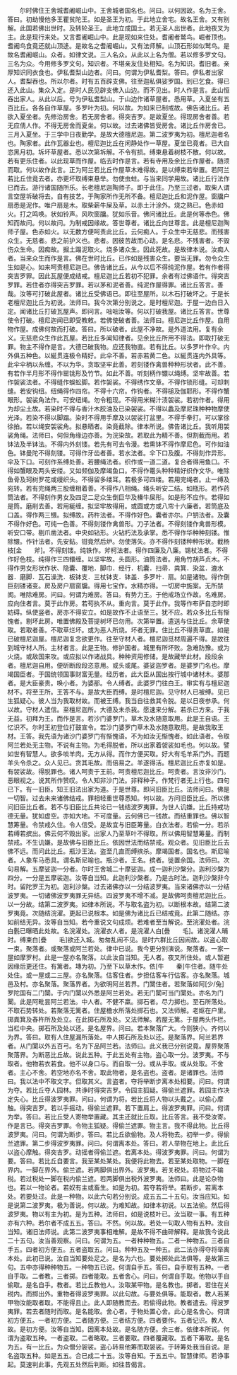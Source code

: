 <!-- { "loadSidebar": true } -->
　　尔时佛住王舍城耆阇崛山中。王舍城者国名也。问曰。以何因故。名为王舍。答曰。初劫慢他多王瞿贫陀王。如是圣王为初。于此地立舍宅。故名王舍。又有别解。此国若佛出世时。及转轮圣王。此地立成国土。若无圣人出世者。此地夜叉为主。此是现行来处。又言耆阇崛山中。此是现如来住处。耆阇者鹫鸟。崛者顶也。耆阇鸟食竟还就山顶迻。是故名之耆阇崛山。又有法师解。山顶石形如似鹫鸟。是故名耆阇崛山。众者。如律文说。三人名众。从此以上名为僧。若以修多罗文句。三名为众。今用修多罗文句。知识者。不堪亲友住处相知。名为知识。耆旧者。亲厚知识同衣食也。伊私耆梨山边者。问曰。何谓为伊私耆梨。答曰。伊私者出家人。耆梨吞也。所以尔者。时有五百辟支佛。往至迦私俱娑罗国。到已乞食。得已还入此山。集众入定。是时人民见辟支佛入山边。而不见出。时人作是言。此山恒吞出家人。从此以后。号为伊私耆梨山。于山边作诸草屋者。悉用草。入夏坐有五百比丘。各各自作草屋。多罗叶为初。何以故。为如来已制戒故。佛告诸比丘。若欲入夏坐者。先修治房舍。若无房舍者。得突吉罗。是故夏坐。得现房舍者善。若无应倩人作。不得无房舍而夏坐。何以故。过去诸佛皆受房舍。诸比丘作房舍已。三月入夏坐。于三学中日夜勤学。是故大德檀尼迦。第二波罗夷为初。檀尼迦者名也。陶家者。此作瓦器业也。檀尼迦比丘在闲静处作一草屋。夏坐已竟者。已大自恣黑月初。坼坏草屋者。悉以次第坼解。不令有损。缚束悬着树枝不散。何以故。若有更乐住者。以此现草而作屋。临去时作是言。若有寺用及余比丘作屋者。随须而取。何以故作此言。正为阿兰若比丘作屋草木难得故。是以缚束若举置。若阿兰若比丘住竟去者。亦更坏取缚束悬举。勿使虫蛀。与当来同学用故。诸比丘行法作已而去。游行诸国随所乐。长老檀尼迦陶师子。即于此住。乃至三过者。取柴人谓言空屋坼破将去。自有技艺。于陶家所作无所不备。檀尼迦比丘和泥作屋。窗牖户扇悉是泥作。唯户扇是木。取柴薪牛屎及草。以赤土汁涂外。烧之熟已。色赤如火。打之鸣唤。状如铃声。风吹窗牖。犹如乐音。佛问诸比丘。此是何等赤色。佛知而故问。何以故问。为制戒因缘故。答世尊者。诸比丘向世尊言。此是檀尼迦陶师子屋。色赤如火。以无数方便呵责此比丘。云何痴人。于众生中无慈悲。而残害众生。无慈者。悲之前护义也。悲者。因彼苦故而心动。是名悲。不残害者。不毁伤众生命。因痴故。掘土蹋泥取火。烧多诸众生。因此死故。是故律本说。汝痴人者。当来众生而作是言。佛在世时比丘。已作如是残害众生。要当无罪。勿令众生生如是心。如来呵责檀尼迦已。佛告诸比丘。从今以后不得纯泥作屋。若有作者得突吉罗罪。因此瓦屋便成结戒。檀尼迦比丘若初不犯罪。余者有过佛语作。得突吉罗罪。若住者亦得突吉罗罪。若以茅和泥者善。纯泥作屋得罪。诸比丘答言。善哉。汝等可打破此屋者。诸比丘受佛语已。即往至屋所。以木石打破坏之。于是长老檀尼迦比丘为初说。法师曰。我今次第分别说之。是时檀尼迦。于屋一边白日入定。闻诸比丘打破瓦屋声。即问言。咄咄汝等。何以打破我屋。诸比丘答言。世尊使令打破。檀尼迦闻已即受教敕。若佛使破者善。法师曰。檀尼迦比丘作屋。自用物作屋。成佛何故而打破。答曰。所以破者。此屋不净故。是外道法用。复有余义。无慈悲众生作此瓦屋。若比丘多闻知律者。见余比丘所用不得法。即取打破无罪。物主不得作是言。大德已破我物。应还我物直。若有比丘。以多罗叶作伞。内外俱五种色。以綖贯连极令精好。此伞不善。若赤若黄二色。以綖贯连内外具等。此伞伞柄以糸缠。不以为华。贪取坚牢此善。若刻镂作禽兽种种形状者。此不善。有若作半月形不得作罂铫形及竹节。如此不善。听刻柄作镮以绳缚。坚牢故善。若作袈裟法者。不得缝作蜈蚣脚。若作袈裟。不得绣作文章。不得作锁形缝。可却刺缝。若安钩纽。纽绳得作四帘。不得十六帘。作钩者。不得槌及伽耶形。不得作蟹眼形。袈裟角法作。可安纽绳。勿令粗现。不得用米糊汁渍袈裟。若初作者。得用为却尘土故。若染时不得与香汁木胶油及已染袈裟。不得以蠡及摩尼珠种种物摩使光泽。若染不得以脚蹋。染时不得用手摩及以袈裟打盆里。不得手拳打。可以掌徐徐拍。若以绳安袈裟角。拟悬晒者。染竟截除。律本所说。佛告诸比丘。我听用袈裟角绳。法师曰。何但角缘边亦善。为浣染故。若取此为精不善。但割截而用。若钵法及半钵法。不得内外刻镂。若先有可去令漫。若熏钵不得作摩尼色。可作如油色。钵曼陀不得刻镂。可得作牙齿者善。若水法者。伞下口及腹。不得刻作异形。伞及下口。可刻作系缚处善。若腰绳法者。织作或一道二道。复合者得用鱼口。不得如蟹眼及两头安缕。又如频伽及摩竭鱼口。不得作鼍头种种精好织作文华。唯除鱼骨及珂树罗花或缦织头。不得留多缕耳。若极多可四缕。若用完绳者。止一缚及宛转。若有完绳两三股缠相着善。不得作八相绳。绳头听安二结。如瓶形。若作药筒法者。不得刻作男女及四足二足众生倒巨华及榛牛屎形。如是形不应作。若得如是筒。磨削去善。若用綖缠。拟坚牢故得用。或圆或方或八帘十六廉者。若筒底及口盖。得作两三镮。拟缚故。药杵法者。不得作好色。囊者亦尔。户钥法者。及囊不得作好色。可纯一色善。不得刻镂作禽兽形。刀子法者。不得刻镂作禽兽形模。听安口带。剔爪凿法者。中央如钻形。火钻朽法及承掌。悉不得作华种种刻镂。惟除镮。作针法者。先安鉆。钳竟然后炉。勿使落失。亦不得作刻镂种种形状。截杨枝[金　　斧]。不得刻镂。纯铁作。斧柯法者。得作四廉及八廉。锡杖法者。不得作好色枝。纯得作三四镮缠。以坚牢故。头圆形。油筒法者。用角竹胡芦贞木。不得作男女形状作状、隐囊、覆地．脚巾．经行．机囊．扫帚．粪箕．染盆．漉水器．磨脚．瓦石澡洗．板钵支．三杖钵支．钵盖．多罗叶．扇。如是诸物。得作倒巨刻镂诸变。房及房户扇窗牖。得用七宝作。水精亦得。一切房中施案。无所禁阂。唯除难房。问曰。何谓为难房。答曰。有势力王。于他戒场立作故。名难房。应向住者言。莫于此作房。若苟执不从。重向言。莫于此作。我等作布萨自恣时即妨碍。纵使竖者。房亦不得安立。如是故作不止语至三。犹不应。若众多比丘有惭愧者。剔坏此房。唯置佛殿及菩提树坏已勿用。次第举置。遣送与住比丘。余草使取。若取者善。不取草烂坏。或为恶人所烧。坏者无罪。住比丘不得责草直。如是已破檀尼迦屋。檀尼迦复念欲更作。往至守材人者。檀尼迦觅材周遍不得。是故往到城守材人所。主材者言。此是王物。修护国者。城里有所坏败。急难防豫。或为火烧。或敌国来攻。或应拟以作诸战具。种种资用修储。是故藏举此材。段段余者。檀尼迦自用。便斫断段段恣意用。或头或尾。婆娑迦罗者。是婆罗门名也。摩竭国臣者。于国统领国事财富无量。经历者。此大臣从国出按行城中诸材木。婆那者。是大臣豪贵。唤小者。为婆那。令人缚者。此婆罗门往白王。审实有与檀尼迦材不。将至王所。王答不与。是故大臣而缚。是时檀尼迦。见守材人已被缚。见已生狐疑心。彼人当为我取材故。而被王缚。我当自往救其令脱。是以日夜参承。何以故。守材人遣信。至檀尼迦所。大德及未杀我。愿速来分解。若杀已方来。于我无益。初拜为王。而作是言。若沙门婆罗门。草木及水随意取用。此是王自语。王忆识不。尔时王初登位打鼓宣令。若沙门婆罗门草木及水随意取用。是故我取王材。王答。我先语为诸沙门婆罗门有惭愧语。不为如汝无惭愧者。如此语者。令取阿兰若处无主物。不说有主物。为毛得脱者。所以出家着袈裟如毛也。何以故。譬如世有智慧人。欲多啖羊肉。无方从得。而作方便买取。好大有毛羊系门外。而题羊头令杀之。众人见已。贪其毛故。而倍易之。羊遂得活。檀尼迦比丘亦复如是。有袈裟故。得脱罪也。诸人呵责于王前。呵责檀尼迦比丘。呵责者。言汝非沙门。恶眼视之。说其所作赞叹。令人知非沙门法。非释种子。作梵行者无上行也。四句已下。有一旧臣。知王旧法出家为道。于是世尊。即问旧臣比丘。法师问曰。佛是一切智。过去未来诸佛结戒。罪相轻重世尊悉知。何以故。方问旧臣比丘。所以佛问旧臣比丘者。若不与旧臣比丘共论已一钱结波罗夷罪。为世人讥嫌。比丘持戒功德无量。犹如虚空。亦如大地。不可度量。云何佛已一钱故。而结重罪也。佛以智慧筹量。令禁戒久住。令人信受。是故宜与旧臣筹量。白衣法者。若偷一分。若杀若缚若摈出。佛云何不毁出家。出家人乃至草叶不得取。所以佛用智慧筹量。而制禁戒。不生讥嫌。是故佛与旧臣比丘。依因世法而结禁戒。观众者。见旧臣比丘去佛不远。而问此比丘。瓶沙王法。盗至几直而缚摈杀。摩竭国者。国名也。斯尼喻者。人象车马悉具。谓名斯尼喻也。瓶沙者。王名。摈者。徙置余国。法师曰。次句易解。五摩娑迦一分者。尔时王舍城二十摩娑迦。成一迦利沙槃分。迦利沙槃为四分。一分是五摩裟迦。汝等自当知。此迦利沙槃者。乃是古时法。迦利沙槃非今时。留陀罗王为初。迦利沙槃。过去诸佛亦以一分结波罗夷。当来诸佛亦以一分结波罗夷。一切诸佛波罗夷罪无异结。四波罗夷不增不减。是故佛呵责檀尼迦比丘。以一分故。结第二波罗夷。如律本所说。不与取名盗为初。以断根本故。结第二波罗夷竟。次随结浣濯。更起已说根本。如是佛为诸比丘已结戒竟。此第二随结。亦如前结无异。汝等自当知。若今重说文句成烦。若难者至当解说。至浣濯处者。浣白氎已曝晒此处故。名浣濯处。浣濯衣人者。是浣濯人白[疊　　毛]。诸浣濯人晡时。缚束白[疊　　毛]欲还入城。匆匆乱闹不见。是时六群比丘因闹故。以盗心取一束。聚落者。或聚落或阿兰若处。律中已说。我今更分别演说。聚落者。一家一屋如摩罗村。此是一屋亦名聚落。以此汝自当知。无人者。夜叉所住处。或人暂避因缘后更还住。有篱者。塼为初。乃至下以草木作。依[牛　　秦]牛住者。随牛处处住。或一屋或二三屋。亦名聚落。估客住者。步担估客车行估客。亦名聚落。城邑及村。亦名聚落。聚落界者。为欲明阿兰若界。门闑住者。若聚落如阿[少/兔]罗陀国有二门闑。于内门闑以外悉是阿兰若处。若无门闑可当门闑处。亦名为门闑。此是阿毗昙阿兰若法。中人者。不健不羸。掷石者。尽力掷也。至石所落处。不取石势转处。若聚落无篱者。住屋檐水所落处掷石也。又法师解。老妪在户里。掷粪箕及舂杵所及处立。在此掷石所及处。又法师解。若屋无篱。于屋两头作栏。当栏中央。掷石所及处以还。是名屋界。问曰。若本聚落广大。今则狭小。齐何以为界。答曰。取有人住屋漏所落处。中人掷石所及处以还。是聚落界。阿兰若界者。从门闑以外五百弓。名为下品阿兰若。法师曰。此义我已分别说竟。屋界聚落聚落界。为断恶比丘故。说此五种。于此五处有主物。盗心取一分。波罗夷。不与取者。他物若衣若食。他不以身口与。而自取一分。或从手取。或从处取。不舍者。主心不舍。若空地亦名不舍。取此物者。是名盗也。盗者。是诸罪也。法师曰。我以法中不取文字。但取其义。言盗者。夺将举断步离本处相要。问曰。何谓为夺。若比丘夺人园林。共诤时得突吉罗。令园主狐疑。得偷兰遮罪。若园主作决定失心。比丘得波罗夷罪。问曰。何谓为将。若比丘将人物以头戴之。以偷心摩触。得突吉罗。若以手摇动。得偷兰遮罪。若下置肩上。得波罗夷罪。问曰。何谓为举。答曰。若比丘受人寄物举置藏。其主还就比丘取。比丘答言。我不受汝寄。作是言已。得突吉罗罪。令物主狐疑。得偷兰遮罪。物主言。我不得此物。比丘得波罗夷。问曰。何谓为断步。答曰。若比丘欲偷物。及人将物去。初举一步。得偷兰遮罪。第二步得波罗夷罪。问曰。何谓离本处。答曰。若人举物在地上。此比丘以盗心摩触。得突吉罗。动摇者得偷兰遮。若离本处。得波罗夷罪。问曰。何谓为要。答曰。若比丘自要言。我至某处某处。我便将此物去。若至某处取物。一脚在界内。一脚在界外。偷兰遮。若两脚俱出界外。波罗夷。若关税处。将物过不输税。若过税处一脚在税内偷兰遮。若两脚俱出税外波罗夷。法师曰。此是论杂物也。若以一物论者。若奴有主或畜生。如是为初。若夺若将举。若断步。若离本处。若要处过。此是一种物。以此六句若分别说。成五五二十五句。汝当应知。如是说第二波罗夷。极为善说。何以故。为难知故。如律本初说。以五法偷。然后得波罗夷。物以有主为初。是为五种。法师曰。如是说枝叶已。汝当取一事。有五种亦有六种。若尔者不成五五。答曰。不然。何以故。若处一句取人物有五种。汝自当知。诸旧法师说。此第二波罗夷事相难解。是故不得不曲碎解释。是故我今说此二十五句。汝当善观察。问曰。何谓为五。一者种种物五。二者一种物五。三者自手五。四者初方便五。五者盗取五。问曰。种种五及一种五。此二法亦得夺将举离本处。此初已说。汝自当知要处足之。是名为六也。要处掷处此法俱等。是故第三句。五中亦得种种物五。一种物五已说。何谓自手五。答曰。自手取有五种。一者自手取。二者教。三者掷。四者能取。五者舍心。问曰。何谓自手取。他物以手自偷取。是名自手。教者。若比丘教他人。汝取某甲物。是名教也。掷者。若住在关税内。而掷出外。重物者得波罗夷罪。以此句故。与要处俱等。能取者。教人若某甲物汝能取者取。不能得且止。此人即随教而去。若偷得此物。教者遣去。得波罗夷罪。若去者随时而取。是名能取。舍心者。于物处置心舍。此心是名舍心。何谓初方便五。一者初方便。二者随方便。三者结方便。四者要作。五者记识。教人故。是初方便。汝等自当知。因离本处故。是名随方便。余三者。依律本所说。何谓为盗取五种。一者盗取。二者略取。三者要取。四者覆藏取。五者下筹取。是名为五。有一比丘。为众僧分袈裟。盗心转易他筹而取袈裟。于转筹处我当自说。是名盗取五种。如是五五。合已成二十五。汝等自知。于五五中。智慧律师。若诤事起。莫速判此事。先观五处然后判断。如往昔偈言。
